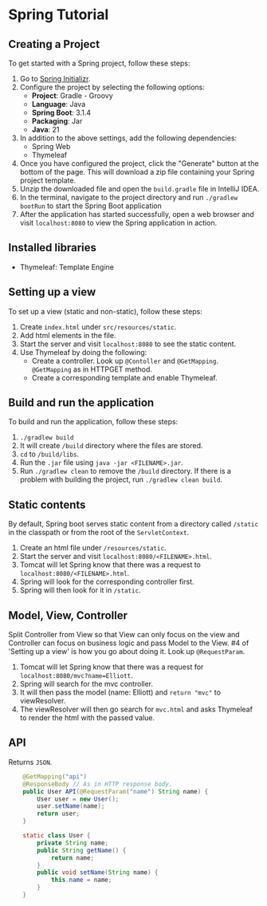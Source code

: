 # Spring Tutorial

## Creating a Project
To get started with a Spring project, follow these steps:
1. Go to [Spring Initializr](https://start.spring.io/).
2. Configure the project by selecting the following options:
    - **Project**: Gradle - Groovy
    - **Language**: Java
    - **Spring Boot**: 3.1.4
    - **Packaging**: Jar
    - **Java**: 21
3. In addition to the above settings, add the following dependencies:
    - Spring Web
    - Thymeleaf
4. Once you have configured the project, click the "Generate" button at the bottom of the page. This will download a zip file containing your Spring project template.
5. Unzip the downloaded file and open the `build.gradle` file in IntelliJ IDEA.
6. In the terminal, navigate to the project directory and run `./gradlew bootRun` to start the Spring Boot application
7. After the application has started successfully, open a web browser and visit `localhost:8080` to view the Spring application in action.

## Installed libraries
- Thymeleaf: Template Engine

## Setting up a view
To set up a view (static and non-static), follow these steps:
1. Create `index.html` under `src/resources/static`.
2. Add html elements in the file.
3. Start the server and visit `localhost:8080` to see the static content.
4. Use Thymeleaf by doing the following:
     - Create a controller. Look up `@Contoller` and `@GetMapping`. `@GetMapping` as in HTTPGET method.
     - Create a corresponding template and enable Thymeleaf.

## Build and run the application
To build and run the application, follow these steps:
1. `./gradlew build`
2. It will create `/build` directory where the files are stored.
3. `cd` to `/build/libs`.
4. Run the `.jar` file using `java -jar <FILENAME>.jar`.
5. Run `./gradlew clean` to remove the `/build` directory.  If there is a problem with building the project, run `./gradlew clean build`.

## Static contents
By default, Spring boot serves static content from a directory called `/static` in the classpath or from the root of the `ServletContext`.
1. Create an html file under `/resources/static`.
2. Start the server and visit `localhost:8080/<FILENAME>.html`.
3. Tomcat will let Spring know that there was a request to `localhost:8080/<FILENAME>.html`.
4. Spring will look for the corresponding controller first.
5. Spring will then look for it in `/static`.

## Model, View, Controller
Split Controller from View so that View can only focus on the view and Controller can focus on business logic and pass Model to the View.  #4 of 'Setting up a view' is how you go about doing it.  Look up `@RequestParam`.
1. Tomcat will let Spring know that there was a request for `localhost:8080/mvc?name=Elliott`.
2. Spring will search for the mvc controller.
3. It will then pass the model (name: Elliott) and `return "mvc"` to viewResolver.
4. The viewResolver will then go search for `mvc.html` and asks Thymeleaf to render the html with the passed value.

## API
Returns `JSON`.
```java
    @GetMapping("api")
    @ResponseBody // As in HTTP response body.
    public User API(@RequestParam("name") String name) {
        User user = new User();
        user.setName(name);
        return user;
    }

    static class User {
        private String name;
        public String getName() {
            return name;
        }
        public void setName(String name) {
            this.name = name;
        }
    }   
```
